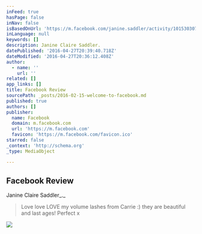 ```yaml
---
inFeed: true
hasPage: false
inNav: false
isBasedOnUrl: 'https://m.facebook.com/janine.saddler/activity/10153030713736321'
inLanguage: null
keywords: []
description: Janine Claire Saddler.
datePublished: '2016-04-27T20:39:40.718Z'
dateModified: '2016-04-27T20:36:12.408Z'
author:
  - name: ''
    url: ''
related: []
app_links: []
title: Facebook Review
sourcePath: _posts/2016-02-15-welcome-to-facebook.md
published: true
authors: []
publisher:
  name: Facebook
  domain: m.facebook.com
  url: 'https://m.facebook.com'
  favicon: 'https://m.facebook.com/favicon.ico'
starred: false
_context: 'http://schema.org'
_type: MediaObject

---
```

<article style=""><h1>Facebook Review</h1></article>

Janine Claire Saddler_._

> Love love LOVE my volume lashes from Carrie :) they are beautiful and last ages! Perfect x

![](https://the-grid-user-content.s3-us-west-2.amazonaws.com/e7c8db73-3e45-45d3-9a86-33ca04e3d3c7.png)